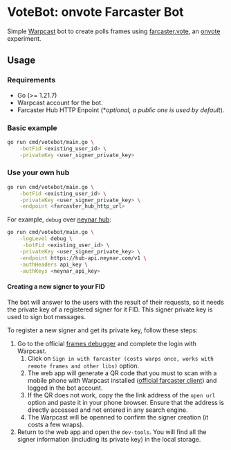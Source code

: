 # VoteBot: onvote Farcaster Bot

Simple [Warpcast](https://warpcast.com/) bot to create polls frames using [farcaster.vote](https://farcaster.vote/app), an [onvote](https://onvote.app/) experiment.

## Usage

### Requirements

* Go (>= 1.21.7)
* Warpcast account for the bot.
* Farcaster Hub HTTP Enpoint (**optional, a public one is used by default*).

### Basic example 

```sh
go run cmd/votebot/main.go \
    -botFid <existing_user_id> \
    -privateKey <user_signer_private_key>
```

### Use your own hub

```sh
go run cmd/votebot/main.go \
    -botFid <existing_user_id> \
    -privateKey <user_signer_private_key> \
    -endpoint <farcaster_hub_http_url>
```

For example, `debug` over [neynar hub](https://neynar.com/):

```sh
go run cmd/votebot/main.go \
    -logLevel debug \
     -botFid <existing_user_id> \
    -privateKey <user_signer_private_key> \
    -endpoint https://hub-api.neynar.com/v1 \
    -authHeaders api_key \
    -authKeys <neynar_api_key>
```

#### Creating a new signer to your FID

The bot will answer to the users with the result of their requests, so it needs the private key of a registered signer for it FID. This signer private key is used to sign bot messages. 

To register a new signer and get its private key, follow these steps:

1. Go to the official [frames debugger](https://debugger.framesjs.org/debug) and complete the login with Warpcast.
    1. Click on `Sign in with farcaster (costs warps once, works with remote frames and other libs)` option.
    1. The web app will generate a QR code that you must to scan with a mobile phone with Warpcast installed ([official farcaster client](https://www.farcaster.xyz/)) and logged in the bot account.
    2. If the QR does not work, copy the the link address of the `open url` option and paste it in your phone browser. Ensure that the address is directly accessed and not entered in any search engine.
    3. The Warpcast will be openned to confirm the signer creation (it costs a few wraps).
2. Return to the web app and open the `dev-tools`. You will find all the signer information (including its private key) in the local storage.
